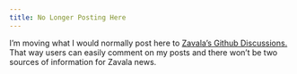 ```yaml
---
title: No Longer Posting Here
---
```




I’m moving what I would normally post here to [Zavala’s Github Discussions.](https://github.com/vincode-io/Zavala/discussions) That way users can easily comment on my posts and there won’t be two sources of information for Zavala news.